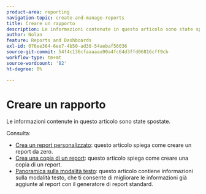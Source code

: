 ```yaml
---
product-area: reporting
navigation-topic: create-and-manage-reports
title: Creare un rapporto
description: Le informazioni contenute in questo articolo sono state spostate.
author: Nolan
feature: Reports and Dashboards
exl-id: 076ee364-6ee7-4b50-ad38-54aebaf56036
source-git-commit: 54f4c136cfaaaaaa90a4fc64d3ffd06816cff9cb
workflow-type: tm+mt
source-wordcount: '82'
ht-degree: 0%

---
```


# Creare un rapporto

Le informazioni contenute in questo articolo sono state spostate.

Consulta:

* [Crea un report personalizzato](../../../reports-and-dashboards/reports/creating-and-managing-reports/create-custom-report.md): questo articolo spiega come creare un report da zero.
* [Crea una copia di un report](../../../reports-and-dashboards/reports/creating-and-managing-reports/create-copy-report.md): questo articolo spiega come creare una copia di un report.
* [Panoramica sulla modalità testo](../../../reports-and-dashboards/reports/text-mode/understand-text-mode.md): questo articolo contiene informazioni sulla modalità testo, che ti consente di migliorare le informazioni già aggiunte al report con il generatore di report standard.
